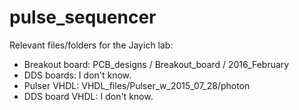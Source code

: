 # pulse_sequencer

Relevant files/folders for the Jayich lab:
 - Breakout board: PCB_designs / Breakout_board / 2016_February
 - DDS boards: I don't know.
 - Pulser VHDL: VHDL_files/Pulser_w_2015_07_28/photon
 - DDS board VHDL: I don't know.
